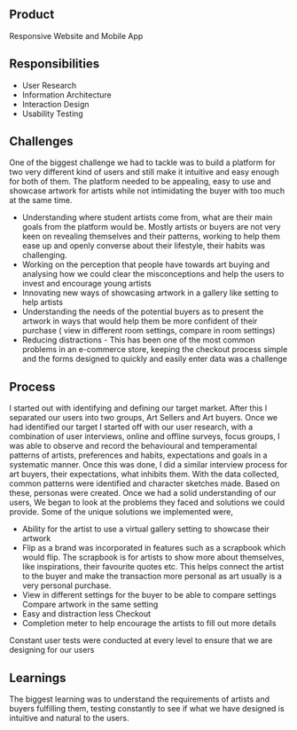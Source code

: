 ## Product
Responsive Website and Mobile App

## Responsibilities

- User Research
- Information Architecture
- Interaction Design
- Usability Testing


## Challenges

One of the biggest challenge we had to tackle was to build a platform for two very different kind of users and still make it intuitive and easy enough for both of them. The platform needed to be appealing, easy to use and showcase artwork for artists while not intimidating the buyer with too much at the same time. 

- Understanding where student artists come from, what are their main goals from the platform would be. Mostly artists or buyers are not very keen on revealing themselves and their patterns, working to help them ease up and openly converse about their lifestyle, their habits was challenging.
- Working on the perception that people have towards art buying and analysing how we could clear the misconceptions and help the users to invest and encourage young artists 
- Innovating new ways of showcasing artwork in a gallery like setting to help artists
- Understanding the needs of the potential buyers as to present the artwork in ways that would help them be more confident of their purchase ( view in different room settings, compare in room settings)
- Reducing distractions - This has been one of the most common problems in an e-commerce store, keeping the checkout process simple and the forms designed to quickly and easily enter data was a challenge


## Process

 I started out with identifying and defining our target market. After this I separated our users into two groups, Art Sellers and Art buyers. Once we had identified our target I started off with our user research, with a combination of user interviews, online and offline surveys, focus groups, I was able to observe and record the behavioural and temperamental patterns of artists, preferences and habits, expectations and goals in a systematic manner. Once this was done, I did a similar interview process for art buyers, their expectations, what inhibits them. With the data collected, common patterns were identified and character sketches made. Based on these, personas were created. Once we had a solid understanding of our users, We began to look at the problems they faced and solutions we could provide. Some of the unique solutions we implemented were,
 
 - Ability for the artist to use a virtual gallery setting to showcase their artwork
- Flip as a brand was incorporated in features such as a scrapbook which would flip. The scrapbook is for artists to show more about themselves, like inspirations, their favourite quotes etc. This helps connect the artist to the buyer and make the transaction more personal as art usually is a very personal purchase.
- View in different settings for the buyer to be able to compare settings 
Compare artwork in the same setting
- Easy and distraction less Checkout
- Completion meter  to help encourage the artists to fill out more details


Constant user tests were conducted at every level to ensure that we are designing for our users

## Learnings
The biggest learning was to understand the requirements of artists and buyers fulfilling them, testing constantly to see if what we have designed is intuitive and natural to the users. 

